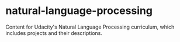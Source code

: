 # natural-language-processing
Content for Udacity's Natural Language Processing curriculum, which includes projects and their descriptions.
